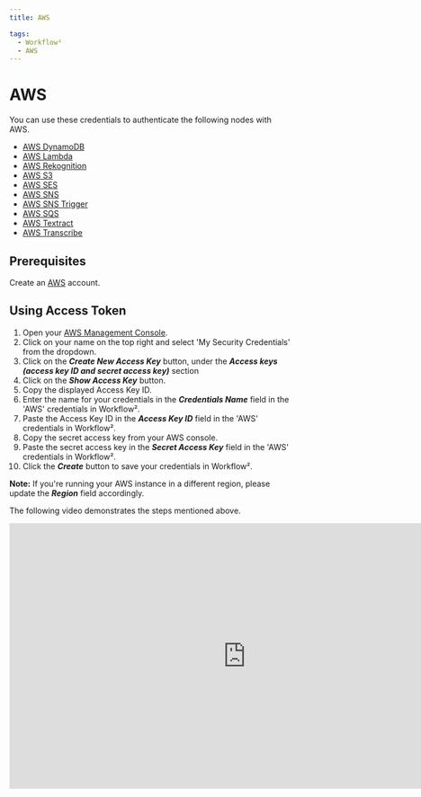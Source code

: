 ```yaml
---
title: AWS

tags:
  - Workflow²
  - AWS
---
```


# AWS

You can use these credentials to authenticate the following nodes with AWS.

- [AWS DynamoDB](/workflow/integrations/nodes/workflow-nodes-base.awsDynamoDb/)
- [AWS Lambda](/workflow/integrations/nodes/workflow-nodes-base.awsLambda/)
- [AWS Rekognition](/workflow/integrations/nodes/workflow-nodes-base.awsRekognition/)
- [AWS S3](/workflow/integrations/nodes/workflow-nodes-base.awsS3/)
- [AWS SES](/workflow/integrations/nodes/workflow-nodes-base.awsSes/)
- [AWS SNS](/workflow/integrations/nodes/workflow-nodes-base.awsSns/)
- [AWS SNS Trigger](/workflow/integrations/trigger-nodes/workflow-nodes-base.awsSnsTrigger/)
- [AWS SQS](/workflow/integrations/nodes/workflow-nodes-base.awsSqs/)
- [AWS Textract](/workflow/integrations/nodes/workflow-nodes-base.awsTextract/)
- [AWS Transcribe](/workflow/integrations/nodes/workflow-nodes-base.awsTranscribe/)

## Prerequisites

Create an [AWS](https://aws.amazon.com/) account.

## Using Access Token

1. Open your [AWS Management Console](https://console.aws.amazon.com).
2. Click on your name on the top right and select 'My Security Credentials' from the dropdown.
3. Click on the ***Create New Access Key*** button, under the ***Access keys (access key ID and secret access key)*** section
4. Click on the ***Show Access Key*** button.
5. Copy the displayed Access Key ID.
6. Enter the name for your credentials in the ***Credentials Name*** field in the 'AWS' credentials in Workflow².
7. Paste the Access Key ID in the ***Access Key ID*** field in the 'AWS' credentials in Workflow².
8. Copy the secret access key from your AWS console.
9. Paste the secret access key in the ***Secret Access Key*** field in the 'AWS' credentials in Workflow².
10. Click the ***Create*** button to save your credentials in Workflow².

**Note:** If you're running your AWS instance in a different region, please update the ***Region*** field accordingly.

The following video demonstrates the steps mentioned above.

<div class="video-container">
<iframe width="840" height="472.5" src="https://www.youtube.com/embed/zJgHOSSwC4A" frameborder="0" allow="accelerometer; autoplay; clipboard-write; encrypted-media; gyroscope; picture-in-picture" allowfullscreen></iframe>
</div>
